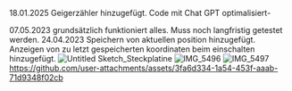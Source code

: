 18.01.2025 Geigerzähler hinzugefügt. Code mit Chat GPT optimalisiert-

07.05.2023 grundsätzlich funktioniert alles. Muss noch langfristig getestet werden.
24.04.2023 Speichern von aktuellen position hinzugefügt. Anzeigen von zu letzt gespeicherten koordinaten beim einschalten hinzugefügt.
![Untitled Sketch_Steckplatine](https://user-images.githubusercontent.com/129496325/236701310-64b7bcac-2b3b-428f-8c4e-ac6eed3166f1.jpg)
![IMG_5496](https://github.com/user-attachments/assets/5253a769-367c-4704-83bc-04dcf27a1620)
![IMG_5497](https://github.com/user-attachments/assets/83e35c66-0035-4841-9188-358ffbf0b715)
https://github.com/user-attachments/assets/3fa6d334-1a54-453f-aaab-71d9348f02cb








